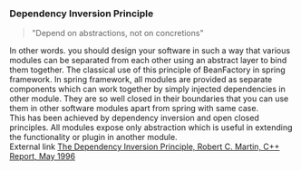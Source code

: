 ### Dependency Inversion Principle
>"Depend on abstractions, not on concretions"

In other words. you should design your software in such a way that various modules can be separated from each other using 
an abstract layer to bind them together. The classical use of this principle of BeanFactory in spring framework. In spring framework, 
all modules are provided as separate components which can work together by simply injected dependencies in other module. 
They are so well closed in their boundaries that you can use them in other software modules apart from spring with same case.  
This has been achieved by dependency inversion and open closed principles. All modules expose only abstraction which is useful 
in extending the functionality or plugin in another module.  
External link [The Dependency Inversion Principle, Robert C. Martin, C++ Report, May 1996](https://web.archive.org/web/20110714224327/http://www.objectmentor.com/resources/articles/dip.pdf)
